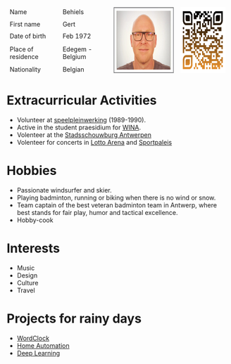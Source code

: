<table class="tg">
<thead>
  <tr>
    <td class="tg-73oq">Name</td>
    <td class="tg-73oq">Behiels</td>
    <td class="tg-73oq" rowspan="5"><img src="images/Profile.png" width="200" height="150"></td>
    <td class="tg-73oq" rowspan="5"><a href="https://gearlux.github.io/Profile/">
  <img src="images/qr-code.png" width="150" height="150">
</a>
</td>

  </tr>
  <tr>
    <td class="tg-73oq">First name</td>
    <td class="tg-73oq">Gert</td>
  </tr>
  <tr>
    <td class="tg-73oq">Date of birth</td>
    <td class="tg-73oq">Feb 1972</td>
  </tr>
  <tr>
    <td class="tg-73oq">Place of residence</td>
    <td class="tg-73oq">Edegem - Belgium</td>
  </tr>
  <tr>
    <td class="tg-73oq">Nationality</td>
    <td class="tg-73oq">Belgian</td>
  </tr>
</thead>
</table>

# Extracurricular Activities

- Volunteer at [speelpleinwerking](https://www.lokeren.be/subsites/speloke/) (1989-1990).
- Active in the student praesidium for [WINA](https://www.wina.be/nl/).
- Volenteer at the [Stadsschouwburg Antwerpen](http://www.stadsschouwburg-antwerpen.be/nl)	
- Volenteer for concerts in [Lotto Arena](http://www.lotto-arena.be/nl) and [Sportpaleis](https://www.sportpaleis.be/nl)

# Hobbies

- Passionate windsurfer and skier. 
- Playing badminton, running or biking when there is no wind or snow.
- Team captain of the best veteran badminton team in Antwerp, where best stands for fair play, humor and tactical excellence.
- Hobby-cook

# Interests
- Music
- Design
- Culture
- Travel

# Projects for rainy days
- [WordClock](https://github.com/Gearlux/NeoWordClock)
- [Home Automation](https://github.com/Gearlux/SmartHome)
- [Deep Learning](https://www.kaggle.com/gearlux)

